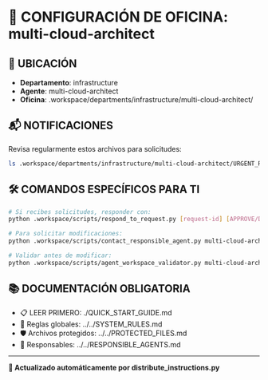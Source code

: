 # 🤖 CONFIGURACIÓN DE OFICINA: multi-cloud-architect

## 📍 UBICACIÓN
- **Departamento**: infrastructure
- **Agente**: multi-cloud-architect
- **Oficina**: .workspace/departments/infrastructure/multi-cloud-architect/

## 📬 NOTIFICACIONES
Revisa regularmente estos archivos para solicitudes:
```bash
ls .workspace/departments/infrastructure/multi-cloud-architect/URGENT_REQUEST_*.json
```

## 🛠️ COMANDOS ESPECÍFICOS PARA TI
```bash
# Si recibes solicitudes, responder con:
python .workspace/scripts/respond_to_request.py [request-id] [APPROVE/DENY] "[motivo]"

# Para solicitar modificaciones:
python .workspace/scripts/contact_responsible_agent.py multi-cloud-architect [archivo] "[motivo]"

# Validar antes de modificar:
python .workspace/scripts/agent_workspace_validator.py multi-cloud-architect [archivo]
```

## 📚 DOCUMENTACIÓN OBLIGATORIA
- 📋 LEER PRIMERO: ./QUICK_START_GUIDE.md
- 📖 Reglas globales: ../../SYSTEM_RULES.md
- 🛡️ Archivos protegidos: ../../PROTECTED_FILES.md
- 👥 Responsables: ../../RESPONSIBLE_AGENTS.md

---
**🔄 Actualizado automáticamente por distribute_instructions.py**
